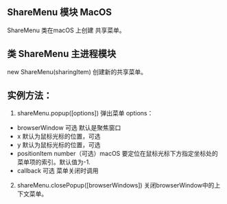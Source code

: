 ## ShareMenu 模块 MacOS
ShareMenu 类在macOS 上创建 共享菜单。

## 类 ShareMenu 主进程模块
new ShareMenu(sharingItem) 创建新的共享菜单。

## 实例方法：
1. shareMenu.popup([options])
弹出菜单
options：
  * browserWindow 可选 默认是聚焦窗口
  * x 默认为鼠标光标的位置，可选
  * y 默认为鼠标光标的位置，可选
  * positionItem number（可选）macOS 要定位在鼠标光标下方指定坐标处的菜单项的索引。默认值为-1.
  * callback 可选 菜单关闭时调用
2. shareMenu.closePopup([browserWindows])
关闭browserWindow中的上下文菜单。
